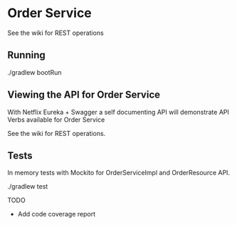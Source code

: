 # Order Service

See the wiki for REST operations

## Running

./gradlew bootRun

## Viewing the API for Order Service

With Netflix Eureka + Swagger a self documenting API will demonstrate API Verbs available for Order Service 

See the wiki for REST operations.

## Tests

In memory tests with Mockito for OrderServiceImpl and OrderResource API.  

./gradlew test


TODO 

- Add code coverage report